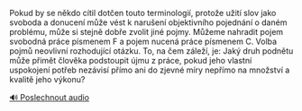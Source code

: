 
Pokud by se někdo cítil dotčen touto terminologií, protože užití slov jako svoboda a donucení může vést k narušení objektivního pojednání o daném problému, může si stejně dobře zvolit jiné pojmy. Můžeme nahradit pojem svobodná práce písmenem F a pojem nucená práce písmenem C. Volba pojmů neovlivní rozhodující otázku. To, na čem záleží, je: Jaký druh podnětu může přimět člověka podstoupit újmu z práce, pokud jeho vlastní uspokojení potřeb nezávisí přímo ani do zjevné míry nepřímo na množství a kvalitě jeho výkonu?

[🔊 Poslechnout audio](/data/7-paragraphs/audio/chapter_115/para_001-Pokud-by-se-nkdo-ctil-doten-touto-terminologi.mp3)
